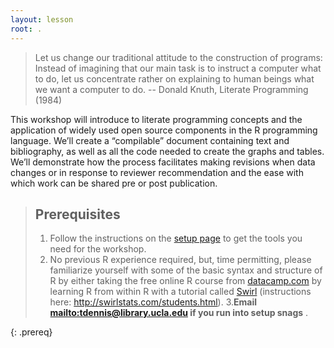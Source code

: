 ```yaml
---
layout: lesson
root: .
---
```


> Let us change our traditional attitude to the construction of programs: Instead of imagining that our main task is to instruct a computer what to do, let us concentrate rather on explaining to human beings what we want a computer to do. -- Donald Knuth, Literate Programming (1984)

This workshop will introduce to literate programming concepts and the application of widely used open source components in the R programming language. We’ll create a “compilable” document containing text and bibliography, as well as all the code needed to create the graphs and tables. We’ll demonstrate how the process facilitates making revisions when data changes or in response to reviewer recommendation and the ease with which work can be shared pre or post publication. 

> ## Prerequisites
>
> 1. Follow the instructions on the [setup page](setup/) to get the tools you need for the workshop.
> 1. No previous R experience required, but, time permitting, please familiarize yourself with some of the basic syntax and structure of R by either taking the free online R course from [datacamp.com](https://www.datacamp.com/) by learning R from within R with a tutorial called [Swirl](http://swirlstats.com/) (instructions here: <http://swirlstats.com/students.html>).
> 3.**Email <mailto:tdennis@library.ucla.edu> if you run into setup snags** .
>
{: .prereq}
